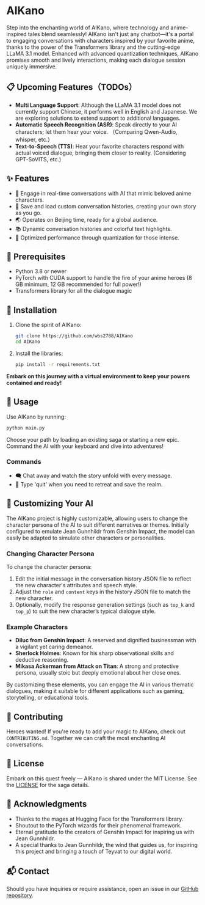 # AIKano

Step into the enchanting world of AIKano, where technology and anime-inspired tales blend seamlessly! AIKano isn't just any chatbot—it's a portal to engaging conversations with characters inspired by your favorite anime, thanks to the power of the Transformers library and the cutting-edge LLaMA 3.1 model. Enhanced with advanced quantization techniques, AIKano promises smooth and lively interactions, making each dialogue session uniquely immersive.

## 📋 Upcoming Features（TODOs）

- **Multi Language Support**: Although the LLaMA 3.1 model does not currently support Chinese, it performs well in English and Japanese. We are exploring solutions to extend support to additional languages.
- **Automatic Speech Recognition (ASR)**: Speak directly to your AI characters; let them hear your voice. （Comparing Qwen-Audio, whisper, etc.）
- **Text-to-Speech (TTS)**: Hear your favorite characters respond with actual voiced dialogue, bringing them closer to reality. (Considering GPT-SoVITS, etc.)

## ✨ Features

- 🚀 Engage in real-time conversations with AI that mimic beloved anime characters.
- 📖 Save and load custom conversation histories, creating your own story as you go.
- 🌏 Operates on Beijing time, ready for a global audience.
- 📚 Dynamic conversation histories and colorful text highlights.
- 🎯 Optimized performance through quantization for those intense.

## 🎒 Prerequisites

- Python 3.8 or newer
- PyTorch with CUDA support to handle the fire of your anime heroes (8 GB minimum, 12 GB recommended for full power!)
- Transformers library for all the dialogue magic

## 🚀 Installation

1. Clone the spirit of AIKano:

   ```bash
   git clone https://github.com/wbs2788/AIKano
   cd AIKano
   ```

2. Install the libraries:

   ```bash
   pip install -r requirements.txt
   ```

**Embark on this journey with a virtual environment to keep your powers contained and ready!**

## 🌟 Usage

Use AIKano by running:

```bash
python main.py
```

Choose your path by loading an existing saga or starting a new epic. Command the AI with your keyboard and dive into adventures!

### Commands

- 🗨️ Chat away and watch the story unfold with every message.
- 🚪 Type 'quit' when you need to retreat and save the realm.

## 🔧 Customizing Your AI

The AIKano project is highly customizable, allowing users to change the character persona of the AI to suit different narratives or themes. Initially configured to emulate Jean Gunnhildr from Genshin Impact, the model can easily be adapted to simulate other characters or personalities.

### Changing Character Persona

To change the character persona:

1. Edit the initial message in the conversation history JSON file to reflect the new character's attributes and speech style.
2. Adjust the `role` and `content` keys in the history JSON file to match the new character.
3. Optionally, modify the response generation settings (such as `top_k` and `top_p`) to suit the new character’s typical dialogue style.

### Example Characters

- **Diluc from Genshin Impact**: A reserved and dignified businessman with a vigilant yet caring demeanor.
- **Sherlock Holmes**: Known for his sharp observational skills and deductive reasoning.
- **Mikasa Ackerman from Attack on Titan**: A strong and protective persona, usually stoic but deeply emotional about her close ones.

By customizing these elements, you can engage the AI in various thematic dialogues, making it suitable for different applications such as gaming, storytelling, or educational tools.

## 🤝 Contributing

Heroes wanted! If you're ready to add your magic to AIKano, check out `CONTRIBUTING.md`. Together we can craft the most enchanting AI conversations.

## 📜 License

Embark on this quest freely — AIKano is shared under the MIT License. See the [LICENSE](LICENSE) for the saga details.

## 🌸 Acknowledgments

- Thanks to the mages at Hugging Face for the Transformers library.
- Shoutout to the PyTorch wizards for their phenomenal framework.
- Eternal gratitude to the creators of Genshin Impact for inspiring us with Jean Gunnhildr.
- A special thanks to Jean Gunnhildr, the wind that guides us, for inspiring this project and bringing a touch of Teyvat to our digital world.

## 📬 Contact

Should you have inquiries or require assistance, open an issue in our [GitHub repository](https://github.com/wbs2788/AIKano).

